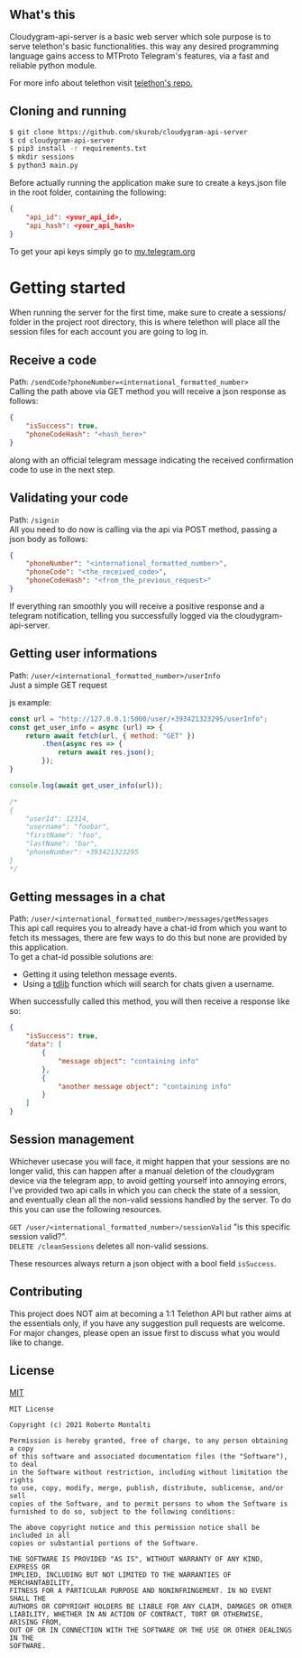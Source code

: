 ## What's this
Cloudygram-api-server is a basic web server which sole purpose is to serve telethon's basic functionalities.
this way any desired programming language gains access to MTProto Telegram's features, via a fast and reliable python module.

For more info about telethon visit [telethon's repo.](https://github.com/LonamiWebs/Telethon)

## Cloning and running
```bash
$ git clone https://github.com/skurob/cloudygram-api-server
$ cd cloudygram-api-server
$ pip3 install -r requirements.txt
$ mkdir sessions
$ python3 main.py
```

Before actually running the application make sure to create a keys.json file in the root folder, containing the following:
```json
{
    "api_id": <your_api_id>,
    "api_hash": <your_api_hash>
}
```
To get your api keys simply go to [my.telegram.org](https://my.telegram.org/auth?to=apps)

# Getting started
When running the server for the first time, make sure to create a sessions/ folder in the project root directory, this is where telethon will place all the session files for each account you are going to log in.

## Receive a code
Path: `/sendCode?phoneNumber=<international_formatted_number>`\
Calling the path above via GET method you will receive a json response as follows:
```json
{
    "isSuccess": true,
    "phoneCodeHash": "<hash_here>"
}
```
along with an official telegram message indicating the received confirmation code to use in the next step.

## Validating your code
Path: `/signin`\
All you need to do now is calling via the api via POST method, passing a json body as follows:
```json
{
    "phoneNumber": "<international_formatted_number>",
    "phoneCode": "<the_received_code>",
    "phoneCodeHash": "<from_the_previous_request>"
}
```
If everything ran smoothly you will receive a positive response and a telegram notification, telling you successfully logged via the cloudygram-api-server.

## Getting user informations
Path: `/user/<international_formatted_number>/userInfo`\
Just a simple GET request

js example:
```js
const url = "http://127.0.0.1:5000/user/+393421323295/userInfo";
const get_user_info = async (url) => {
    return await fetch(url, { method: "GET" })
        .then(async res => {
            return await res.json();
        });
}

console.log(await get_user_info(url));

/*
{
    "userId": 12314,
    "username": "foobar",
    "firstName": "foo",
    "lastName": "bar",
    "phoneNumber": +393421323295
}
*/
```
## Getting messages in a chat
Path: `/user/<international_formatted_number>/messages/getMessages`\
This api call requires you to already have a chat-id from which you want to fetch its messages, there are few ways to do this but none are provided by this application.\
To get a chat-id possible solutions are:

- Getting it using telethon message events.
- Using a [tdlib](https://core.telegram.org/tdlib/docs/classtd_1_1td__api_1_1search_public_chats.html) function which will search for chats given a username.

When successfully called this method, you will then receive a response like so:
```json
{
    "isSuccess": true,
    "data": [
        {
            "message object": "containing info"
        },
        {
            "another message object": "containing info"
        }
    ]
}
```

## Session management
Whichever usecase you will face, it might happen that your sessions are no longer valid, this can
happen after a manual deletion of the cloudygram device via the telegram app, to avoid getting
yourself into annoying errors, I've provided two api calls in which you can check the
state of a session, and eventually clean all the non-valid sessions handled by the server.
To do this you can use the following resources.

`GET /user/<international_formatted_number>/sessionValid` "is this specific session valid?".\
`DELETE /cleanSessions` deletes all non-valid sessions.

These resources always return a json object with a bool field `isSuccess`.

## Contributing
This project does NOT aim at becoming a 1:1 Telethon API but rather aims at the essentials only, if you have any suggestion
pull requests are welcome.
For major changes, please open an issue first to discuss what you would like to change.

## License
[MIT](https://choosealicense.com/licenses/mit/)

```
MIT License

Copyright (c) 2021 Roberto Montalti

Permission is hereby granted, free of charge, to any person obtaining a copy
of this software and associated documentation files (the "Software"), to deal
in the Software without restriction, including without limitation the rights
to use, copy, modify, merge, publish, distribute, sublicense, and/or sell
copies of the Software, and to permit persons to whom the Software is
furnished to do so, subject to the following conditions:

The above copyright notice and this permission notice shall be included in all
copies or substantial portions of the Software.

THE SOFTWARE IS PROVIDED "AS IS", WITHOUT WARRANTY OF ANY KIND, EXPRESS OR
IMPLIED, INCLUDING BUT NOT LIMITED TO THE WARRANTIES OF MERCHANTABILITY,
FITNESS FOR A PARTICULAR PURPOSE AND NONINFRINGEMENT. IN NO EVENT SHALL THE
AUTHORS OR COPYRIGHT HOLDERS BE LIABLE FOR ANY CLAIM, DAMAGES OR OTHER
LIABILITY, WHETHER IN AN ACTION OF CONTRACT, TORT OR OTHERWISE, ARISING FROM,
OUT OF OR IN CONNECTION WITH THE SOFTWARE OR THE USE OR OTHER DEALINGS IN THE
SOFTWARE.
```
